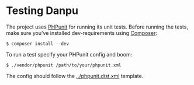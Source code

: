 Testing Danpu
============

The project uses [PHPunit](http://phpunit.de) for running its unit tests. Before running the tests, make sure you've installed dev-requirements using [Composer](http://getcomposer.org):

    $ composer install --dev

 To run a test specify your PHPunit config and boom:

    $ ./vendor/phpunit /path/to/your/phpunit.xml

The config should follow the [../phpunit.dist.xml](https://github.com/gocom/danpu/blob/master/phpunit.xml) template.